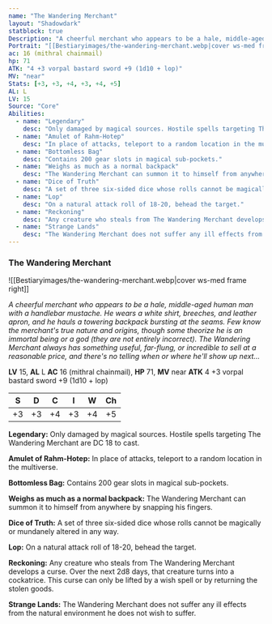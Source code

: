 ```yaml
---
name: "The Wandering Merchant"
layout: "Shadowdark"
statblock: true
Description: "A cheerful merchant who appears to be a hale, middle-aged human man with a handlebar mustache. He wears a white shirt, breeches, and leather apron, and he hauls a towering backpack bursting at the seams. Few know the merchant's true nature and origins, though some theorize he is an immortal being or a god (they are not entirely incorrect). The Wandering Merchant always has something useful, far-flung, or incredible to sell at a reasonable price, and there's no telling when or where he'll show up next..."
Portrait: "[[Bestiaryimages/the-wandering-merchant.webp|cover ws-med frame right]]"
ac: 16 (mithral chainmail)
hp: 71
ATK: "4 +3 vorpal bastard sword +9 (1d10 + lop)"
MV: "near"
Stats: [+3, +3, +4, +3, +4, +5]
AL: L
LV: 15
Source: "Core"
Abilities:
  - name: "Legendary"
    desc: "Only damaged by magical sources. Hostile spells targeting The Wandering Merchant are DC 18 to cast."
  - name: "Amulet of Rahm-Hotep"
    desc: "In place of attacks, teleport to a random location in the multiverse."
  - name: "Bottomless Bag"
    desc: "Contains 200 gear slots in magical sub-pockets."
  - name: "Weighs as much as a normal backpack"
    desc: "The Wandering Merchant can summon it to himself from anywhere by snapping his fingers."
  - name: "Dice of Truth"
    desc: "A set of three six-sided dice whose rolls cannot be magically or mundanely altered in any way."
  - name: "Lop"
    desc: "On a natural attack roll of 18-20, behead the target."
  - name: "Reckoning"
    desc: "Any creature who steals from The Wandering Merchant develops a curse. Over the next 2d8 days, that creature turns into a cockatrice. This curse can only be lifted by a wish spell or by returning the stolen goods."
  - name: "Strange Lands"
    desc: "The Wandering Merchant does not suffer any ill effects from the natural environment he does not wish to suffer."
---
```


### The Wandering Merchant

![[Bestiaryimages/the-wandering-merchant.webp|cover ws-med frame right]]

_A cheerful merchant who appears to be a hale, middle-aged human man with a handlebar mustache. He wears a white shirt, breeches, and leather apron, and he hauls a towering backpack bursting at the seams. Few know the merchant's true nature and origins, though some theorize he is an immortal being or a god (they are not entirely incorrect). The Wandering Merchant always has something useful, far-flung, or incredible to sell at a reasonable price, and there's no telling when or where he'll show up next..._

**LV** 15, **AL** L
**AC** 16 (mithral chainmail), **HP** 71, **MV** near
**ATK** 4 +3 vorpal bastard sword +9 (1d10 + lop)

|  S  |  D  |  C  |  I  |  W  |  Ch  |
|:---:|:---:|:---:|:---:|:---:|:----:|
| +3 | +3 | +4 | +3 | +4 | +5 |

**Legendary:** Only damaged by magical sources. Hostile spells targeting The Wandering Merchant are DC 18 to cast.

**Amulet of Rahm-Hotep:** In place of attacks, teleport to a random location in the multiverse.

**Bottomless Bag:** Contains 200 gear slots in magical sub-pockets.

**Weighs as much as a normal backpack:** The Wandering Merchant can summon it to himself from anywhere by snapping his fingers.

**Dice of Truth:** A set of three six-sided dice whose rolls cannot be magically or mundanely altered in any way.

**Lop:** On a natural attack roll of 18-20, behead the target.

**Reckoning:** Any creature who steals from The Wandering Merchant develops a curse. Over the next 2d8 days, that creature turns into a cockatrice. This curse can only be lifted by a wish spell or by returning the stolen goods.

**Strange Lands:** The Wandering Merchant does not suffer any ill effects from the natural environment he does not wish to suffer.

